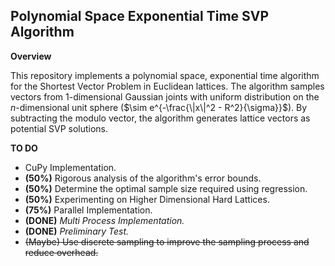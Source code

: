 ## Polynomial Space Exponential Time SVP Algorithm

**Overview**

This repository implements a polynomial space, exponential time algorithm for the Shortest Vector Problem in Euclidean lattices. The algorithm samples vectors from 1-dimensional Gaussian joints with uniform distribution on the $n$-dimensional unit sphere ($\sim e^{-\frac{\|x\|^2 - R^2}{\sigma}}$). By subtracting the modulo vector, the algorithm generates lattice vectors as potential SVP solutions.

<!--- **Usage**
Provide instructions on how to use the code, including any necessary dependencies and configuration options. --->

**TO DO**

- CuPy Implementation.
- **(50%)** Rigorous analysis of the algorithm's error bounds.
- **(50%)** Determine the optimal sample size required using regression.
- **(50%)** Experimenting on Higher Dimensional Hard Lattices.
- **(75%)** Parallel Implementation.
- **(DONE)** *Multi Process Implementation.*
- **(DONE)** *Preliminary Test.*
- ~~(Maybe) Use discrete sampling to improve the sampling process and reduce overhead.~~
